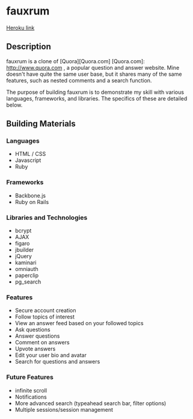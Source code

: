 # fauxrum

[Heroku link][heroku]

[heroku]: http://flux-capacitr.herokuapp.com

## Description

fauxrum is a clone of [Quora][Quora.com]
[Quora.com]: http://www.quora.com , a popular question and answer website. Mine doesn't have quite the same user base, but it shares many of the same features, such as nested comments and a search function.

The purpose of building fauxrum is to demonstrate my skill with various languages, frameworks, and libraries. The specifics of these are detailed below.

## Building Materials

### Languages

  * HTML / CSS
  * Javascript
  * Ruby

### Frameworks

  * Backbone.js
  * Ruby on Rails

### Libraries and Technologies

  * bcrypt
  * AJAX
  * figaro
  * jbuilder
  * jQuery
  * kaminari
  * omniauth
  * paperclip
  * pg_search

### Features

  * Secure account creation
  * Follow topics of interest
  * View an answer feed based on your followed topics
  * Ask questions
  * Answer questions
  * Comment on answers
  * Upvote answers
  * Edit your user bio and avatar
  * Search for questions and answers


### Future Features

  * infinite scroll
  * Notifications
  * More advanced search (typeahead search bar, filter options)
  * Multiple sessions/session management
